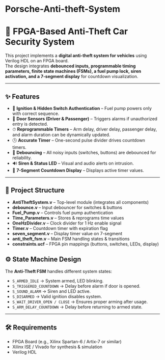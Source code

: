 # Porsche-Anti-theft-System
# 🚗 FPGA-Based Anti-Theft Car Security System

This project implements a **digital anti-theft system for vehicles** using Verilog HDL on an FPGA board.  
The design integrates **debounced inputs, programmable timing parameters, finite state machines (FSMs), a fuel pump lock, siren activation, and a 7-segment display** for countdown visualization.

---

## ✨ Features
- 🔑 **Ignition & Hidden Switch Authentication** – Fuel pump powers only with correct sequence.
- 🚪 **Door Sensors (Driver & Passenger)** – Triggers alarms if unauthorized entry is detected.
- ⏱ **Reprogrammable Timers** – Arm delay, driver delay, passenger delay, and alarm duration can be dynamically updated.
- 🕒 **Accurate Timer** – One-second pulse divider drives countdown timers.
- 🔄 **Debouncing** – All noisy inputs (switches, buttons) are debounced for reliability.
- 🔊 **Siren & Status LED** – Visual and audio alerts on intrusion.
- 🔢 **7-Segment Countdown Display** – Displays active timer values.

---

## 📂 Project Structure
- **AntiTheftSystem.v** – Top-level module (integrates all components)
- **debounce.v** – Input debouncer for switches & buttons
- **Fuel_Pump.v** – Controls fuel pump authentication
- **Time_Parameters.v** – Stores & reprograms time values
- **OneHzDivider.v** – Clock divider for 1 Hz enable signal
- **Timer.v** – Countdown timer with expiration flag
- **seven_segment.v** – Display timer value on 7-segment
- **anti_theft_fsm.v** – Main FSM handling states & transitions
- **constraints.ucf** – FPGA pin mappings (buttons, switches, LEDs, display)


## ⚙️ State Machine Design
The **Anti-Theft FSM** handles different system states:
- `S_ARMED_IDLE` → System armed, LED blinking.
- `S_TRIGGERED_COUNTDOWN` → Delay before alarm if door is opened.
- `S_SOUND_ALARM` → Siren and LED active.
- `S_DISARMED` → Valid ignition disables system.
- `S_WAIT_DRIVER_OPEN / CLOSE` → Ensures proper arming after usage.
- `S_ARM_DELAY_COUNTDOWN` → Delay before returning to armed state.

---

## 🛠 Requirements
- FPGA Board (e.g., Xilinx Spartan-6 / Artix-7 or similar)  
- Xilinx ISE / Vivado for synthesis & simulation  
- Verilog HDL
